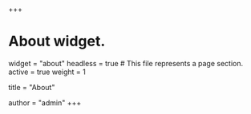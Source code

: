 +++
# About widget.
widget = "about"
headless = true  # This file represents a page section.
active = true
weight = 1

title = "About"

author = "admin"
+++

